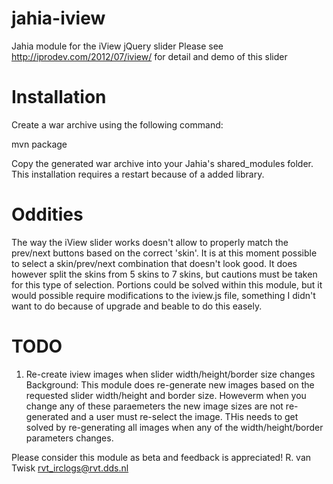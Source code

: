 jahia-iview
===========

Jahia module for the iView jQuery slider
Please see http://iprodev.com/2012/07/iview/ for detail and demo of this slider

Installation
============

Create a war archive using the following command:

mvn package

Copy the generated war archive into your Jahia's shared_modules folder.
This installation requires a restart because of a added library.

Oddities
========
The way the iView slider works doesn't allow to properly match the prev/next buttons
based on the correct 'skin'. It is at this moment possible to select a skin/prev/next
combination that doesn't look good. It does however split the skins from 5 skins to 7 skins,
but cautions must be taken for this type of selection.
Portions could be solved within this module, but it would possible require modifications to the iview.js file,
something I didn't want to do because of upgrade and beable to do this easely.



TODO
====

1) Re-create iview images when slider width/height/border size changes
Background:  This module does re-generate new images based on the requested slider width/height and border size. Howeverm when you change any of these paraemeters
the new image sizes are not re-generated and a user must re-select the image. THis needs to get solved by re-generating all images when any of the width/height/border
parameters changes.



Please consider this module as beta and feedback is appreciated!
R. van Twisk rvt_irclogs@rvt.dds.nl
